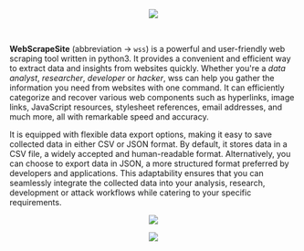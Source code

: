
<p align=center>
  <img src="https://github.com/s41r4j/wss/assets/65067289/e1a5c83b-32f4-4f61-850e-058870cc850b">
</p>

<br>

<b>WebScrapeSite</b> (abbreviation -> `wss`) is a powerful and user-friendly web scraping tool written in python3. It provides a convenient and efficient way to extract data and insights from websites quickly. Whether you're a _data analyst_, _researcher_, _developer_ or _hacker_, wss can help you gather the information you need from websites with one command. It can efficiently categorize and recover various web components such as hyperlinks, image links, JavaScript resources, stylesheet references, email addresses, and much more, all with remarkable speed and accuracy.

It is equipped with flexible data export options, making it easy to save collected data in either CSV or JSON format. By default, it stores data in a CSV file, a widely accepted and human-readable format. Alternatively, you can choose to export data in JSON, a more structured format preferred by developers and applications. This adaptability ensures that you can seamlessly integrate the collected data into your analysis, research, development or attack workflows while catering to your specific requirements.

<p align=center>
  <img src="https://github.com/s41r4j/wss/assets/65067289/fa15e8fd-967e-4638-95ab-f55ef143660a">
</p>

<p align=center>
  <img src="https://github.com/s41r4j/wss/assets/65067289/623c53b3-5d29-4436-8867-b16e00b6a70d">
</p>



